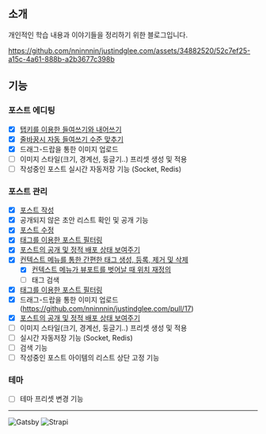 ## 소개

개인적인 학습 내용과 이야기들을 정리하기 위한 블로그입니다.

https://github.com/nninnnin/justindglee.com/assets/34882520/52c7ef25-a15c-4a61-888b-a2b3677c398b

## 기능

### 포스트 에디팅

- [x] [탭키를 이용한 들여쓰기와 내어쓰기](https://github.com/nninnnin/justindglee.com/pull/5/files)
- [x] [줄바꿈시 자동 들여쓰기 수준 맞추기](https://github.com/nninnnin/justindglee.com/pull/9)
- [x] 드래그-드랍을 통한 이미지 업로드
- [ ] 이미지 스타일(크기, 경계선, 둥글기..) 프리셋 생성 및 적용
- [ ] 작성중인 포스트 실시간 자동저장 기능 (Socket, Redis)

### 포스트 관리

- [x] [포스트 작성](https://github.com/nninnnin/justindglee.com/pull/8)
- [x] 공개되지 않은 초안 리스트 확인 및 공개 기능
- [x] [포스트 수정](https://github.com/nninnnin/justindglee.com/pull/3)
- [x] [태그를 이용한 포스트 필터링](https://github.com/nninnnin/justindglee.com/pull/16)
- [x] [포스트의 공개 및 정적 배포 상태 보여주기](https://justin-cms-images.s3.ap-northeast-2.amazonaws.com/publication-state.png)
- [x] [컨텍스트 메뉴를 통한 간편한 태그 생성, 등록, 제거 및 삭제](https://github.com/nninnnin/justindglee.com/pull/14)
  - [x] [컨텍스트 메뉴가 뷰포트를 벗어날 때 위치 재정의](https://github.com/nninnnin/justindglee.com/pull/15)
  - [ ] 태그 검색
- [x] [태그를 이용한 포스트 필터링](https://github.com/nninnnin/justindglee.com/pull/16)
- [x] 드래그-드랍을 통한 이미지 업로드(https://github.com/nninnnin/justindglee.com/pull/17)
- [x] [포스트의 공개 및 정적 배포 상태 보여주기](https://justin-cms-images.s3.ap-northeast-2.amazonaws.com/publication-state.png)
- [ ] 이미지 스타일(크기, 경계선, 둥글기..) 프리셋 생성 및 적용
- [ ] 실시간 자동저장 기능 (Socket, Redis)
- [ ] 검색 기능
- [ ] 작성중인 포스트 아이템의 리스트 상단 고정 기능

### 테마

- [ ] 테마 프리셋 변경 기능

---

![Gatsby](https://img.shields.io/badge/Gatsby-%23663399.svg?style=for-the-badge&logo=gatsby&logoColor=white)
![Strapi](https://img.shields.io/badge/strapi-%232E7EEA.svg?style=for-the-badge&logo=strapi&logoColor=white)
